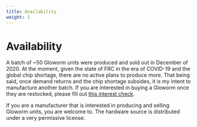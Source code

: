 ```yaml
---
title: Availability
weight: 1
---
```


# Availability

A batch of ~50 Gloworm units were produced and sold out in December of 2020. At the moment, given the state of FRC in the era of COVID-19 and the global chip shortage, there are no active plans to produce more. That being said, once demand returns and the chip shortage subsides, it is my intent to manufacture another batch. If you are interested in buying a Gloworm once they are restocked, please fill out [this interest check](https://forms.gle/6wkA2EEYwm6ZA7Px7).

If you are a manufacturer that is interested in producing and selling Gloworm units, you are welcome to. The hardware source is distributed under a very permissive license.